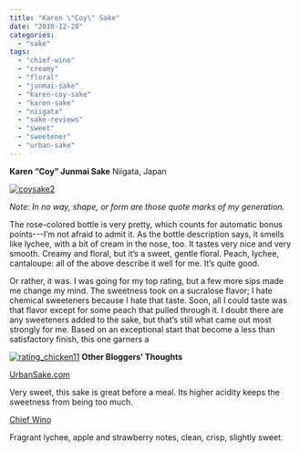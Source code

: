 ```yaml
---
title: "Karen \"Coy\" Sake"
date: "2010-12-28"
categories: 
  - "sake"
tags: 
  - "chief-wino"
  - "creamy"
  - "floral"
  - "junmai-sake"
  - "karen-coy-sake"
  - "karen-sake"
  - "niigata"
  - "sake-reviews"
  - "sweet"
  - "sweetener"
  - "urban-sake"
---
```


**Karen “Coy” Junmai Sake** Niigata, Japan

[![](http://s3.amazonaws.com/thegourmez-wpmedia/2010/12/coysake2.jpg "coysake2")](http://s3.amazonaws.com/thegourmez-wpmedia/2010/12/coysake2.jpg)

_Note: In no way, shape, or form are those quote marks of my generation._

The rose-colored bottle is very pretty, which counts for automatic bonus points---I’m not afraid to admit it. As the bottle description says, it smells like lychee, with a bit of cream in the nose, too. It tastes very nice and very smooth. Creamy and floral, but it’s a sweet, gentle floral. Peach, lychee, cantaloupe: all of the above describe it well for me. It’s quite good.

Or rather, it was. I was going for my top rating, but a few more sips made me change my mind. The sweetness took on a sucralose flavor; I hate chemical sweeteners because I hate that taste. Soon, all I could taste was that flavor except for some peach that pulled through it. I doubt there are any sweeteners added to the sake, but that’s still what came out most strongly for me. Based on an exceptional start that become a less than satisfactory finish, this one garners a

[![](http://s3.amazonaws.com/thegourmez-wpmedia/2009/02/rating_chicken11.gif "rating_chicken11")](http://s3.amazonaws.com/thegourmez-wpmedia/2009/02/rating_chicken11.gif)  **Other Bloggers’ Thoughts**

[UrbanSake.com](http://www.urbansake.com/sake/ichishima-karen-coy-junmai.html)

Very sweet, this sake is great before a meal. Its higher acidity keeps the sweetness from being too much.

[Chief Wino](http://chiefwino.blogspot.com/2006/10/i-think-im-turning-japanese.html)

Fragrant lychee, apple and strawberry notes, clean, crisp, slightly sweet.
